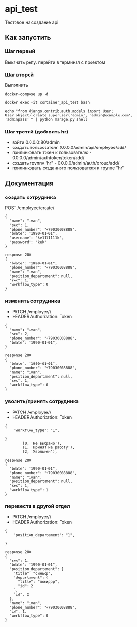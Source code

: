 # api_test
Тестовое на создание api

## Как запустить

### Шаг первый 
Выкачать репу.
перейти в терминал с проектом

### Шаг второй
Выполнить
```
docker-compose up -d
```
```
docker exec -it container_api_test bash
```
```
echo "from django.contrib.auth.models import User; User.objects.create_superuser('admin', 'admin@example.com', 'adminpass')" | python manage.py shell
```

### Шаг третий (добавить hr)
- войти 0.0.0.0:80/admin
- создать пользователя 0.0.0.0/admin/api/employee/add/
- прилинковать токен к пользователю - 0.0.0.0/admin/authtoken/token/add/
- создать группу "hr" - 0.0.0.0/admin/auth/group/add/
- прилинковать созданного пользователя к группе "hr"

## Документация

### создать сотрудника

POST /employee/create/
```
{
  "name": "ivan",
  "sex": 1,
  "phone_number": "+79030008888",
  "bdate": "1990-01-01",
  "username": "ke1111111k",
  "password": "kek"
}
```
```
response 200
{
  "bdate": "1990-01-01",
  "phone_number": "+79030008888",
  "name": "ivan",
  "position_departament": null,
  "sex": 1,
  "workflow_type": 0
}
```

### изменить сотрудника
- PATCH /employee/<id>/
- HEADER Authorization: Token	<token>
```
{
  "name": "ivan",
  "sex": 2,
  "phone_number": "+79030008888",
  "bdate": "1990-01-01",
}
```
```
response 200
{
  "bdate": "1990-01-01",
  "phone_number": "+79030008888",
  "name": "ivan",
  "position_departament": null,
  "sex": 1,
  "workflow_type": 0
}
```


### уволить/принять сотрудника
- PATCH /employee/<id>/
- HEADER Authorization: Token	<token>
```
{
	"workflow_type": "1",

}
        (0, 'Не выбрано'),
        (1, 'Принят на работу'),
        (2, 'Увольнен'),

```
```
response 200
{
  "bdate": "1990-01-01",
  "phone_number": "+79030008888",
  "name": "ivan",
  "position_departament": null,
  "sex": 1,
  "workflow_type": 1
}
```



### перевести в другой отдел
- PATCH /employee/<id>/
- HEADER Authorization: Token	<token>
```
{
	"position_departament": "1",

}

```
```
response 200
{
  "sex": 1,
  "bdate": "1990-01-01",
  "position_departament": {
    "title": "синьор",
    "departament": {
      "title": "помидор",
      "id": 2
    },
    "id": 2
  },
  "name": "ivan",
  "phone_number": "+79030008888",
  "id": 1,
  "workflow_type": 0
}
```
